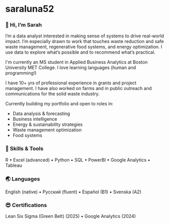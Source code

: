 # saraluna52
### 👋 Hi, I’m Sarah

I’m a data analyst interested in making sense of systems to drive real-world impact. I’m especially drawn to work that touches waste reduction and safe waste management, regenerative food systems, and energy optimization. I use data to explore what’s possible and to recommend what’s practical. 

I'm currently an MS student in Applied Business Analytics at Boston University MET College. I love learning languages (human and programming!)

I have 10+ yrs of professional experience in grants and project management. I have also worked on farms and in public outreach and communications for the solid waste industry.   

Currently building my portfolio and open to roles in:
- Data analysis & forecasting
- Business intelligence
- Energy & sustainability strategies
- Waste management optimization
- Food systems

### 🧰 Skills & Tools
R • Excel (advanced) • Python • SQL • PowerBI • Google Analytics • Tableau

### 🌏 Languages
English (native) • Русский (fluent) • Español (B1) • Svenska (A2)

### 😎 Certifications
Lean Six Sigma (Green Belt) (2025) • Google Analytics (2024) 

